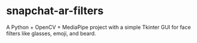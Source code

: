 # snapchat-ar-filters
A Python + OpenCV + MediaPipe project with a simple Tkinter GUI for face filters like glasses, emoji, and beard.
